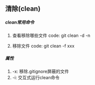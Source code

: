 ## 清除(clean)
##### clean常用命令
1. 查看移除哪些文件
code: git clean -d -n

2. 移除文件
code: git clean -f xxx




##### 属性
1. -x: 移除.gitignore屏蔽的文件
2. -i: 交互式运行clean命令
